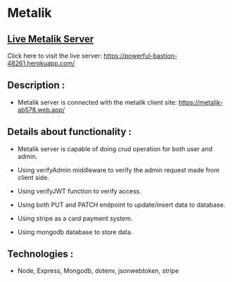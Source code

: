 # Metalik

## [Live Metalik Server](https://powerful-bastion-48261.herokuapp.com/)

Click here to visit the live server: https://powerful-bastion-48261.herokuapp.com/

## Description :

- Metalik server is connected with the metalik client site: https://metalik-ab578.web.app/

## Details about functionality :

- Metalik server is capable of doing crud operation for both user and admin.

- Using verifyAdmin middleware to verify the admin request made from client side.

- Using verifyJWT function to verify access.

- Using both PUT and PATCH endpoint to update/insert data to database.

- Using stripe as a card payment system.

- Using mongodb database to store data.

## Technologies :

- Node, Express, Mongodb, dotenv, jsonwebtoken, stripe
